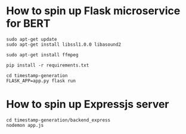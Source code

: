 # How to spin up Flask microservice for BERT
```
sudo apt-get update
sudo apt-get install libssl1.0.0 libasound2

sudo apt-get install ffmpeg

pip install -r requirements.txt

cd timestamp-generation
FLASK_APP=app.py flask run
```

# How to spin up Expressjs server
```
cd timestamp-generation/backend_express
nodemon app.js
```
